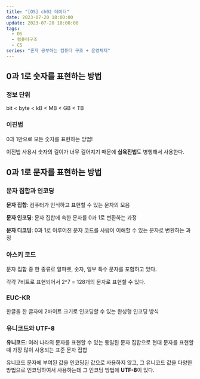 ```yaml
---
title: "[OS] ch02 데이터"
date: 2023-07-20 18:00:00
update: 2023-07-20 18:00:00
tags:
  - OS
  - 컴퓨터구조
  - CS
series: "혼자 공부하는 컴퓨터 구조 + 운영체제"
---
```


## 0과 1로 숫자를 표현하는 방법

### 정보 단위

bit < byte < kB < MB < GB < TB

### 이진법

0과 1만으로 모든 숫자를 표현하는 방법!

이진법 사용시 숫자의 길이가 너무 길어지기 때문에 **십육진법**도 병행해서 사용한다.

## 0과 1로 문자를 표현하는 방법

### 문자 집합과 인코딩

**문자 집합**: 컴퓨터가 인식하고 표현할 수 있는 문자의 모음

**문자 인코딩**: 문자 집합에 속한 문자를 0과 1로 변환하는 과정

**문자 디코딩**: 0과 1로 이루어진 문자 코드를 사람이 이해할 수 있는 문자로 변환하는 과정

### 아스키 코드
문자 집합 중 한 종류로 알파벳, 숫자, 일부 특수 문자를 포함하고 있다.

각각 7비트로 표현되어서 2^7 = 128개의 문자로 표현할 수 있다.

### EUC-KR

한글을 한 글자에 2바이트 크기로 인코딩할 수 있는 완성형 인코딩 방식

### 유니코드와 UTF-8

**유니코드**: 여러 나라의 문자를 표현할 수 있는 통일된 문자 집합으로 현대 문자를 표현할 때 가장 많이 사용되는 표준 문자 집합

유니코드 문자에 부여된 값을 인코딩된 값으로 사용하지 않고, 그 유니코드 값을 다양한 방법으로 인코딩하여서 사용하는데 그 인코딩 방법에 **UTF-8**이 있다.





